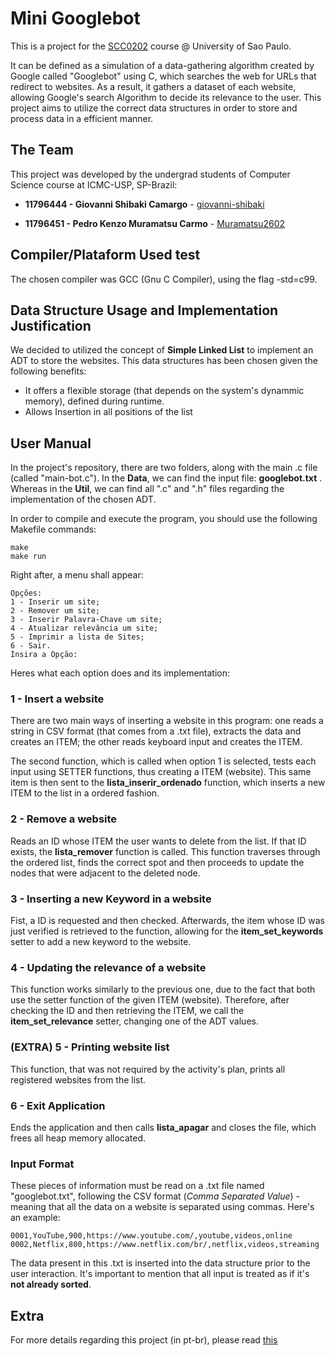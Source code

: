# Mini Googlebot
This is a project for the [SCC0202](https://uspdigital.usp.br/jupiterweb/obterDisciplina?sgldis=SCC0202&codcur=55041&codhab=0) course @ University of Sao Paulo.

It can be defined as a simulation of a data-gathering algorithm created by Google called "Googlebot" using C, which searches the web for URLs that redirect to websites. As a result, it gathers a dataset of each website, allowing Google's search Algorithm to decide its relevance to the user. This project aims to utilize the correct data structures in order to store and process data in a efficient manner.

## The Team
This project was developed by the undergrad students of Computer Science course at ICMC-USP, SP-Brazil:

* **11796444 - Giovanni Shibaki Camargo** - [giovanni-shibaki](https://github.com/giovanni-shibaki)

* **11796451 - Pedro Kenzo Muramatsu Carmo** - [Muramatsu2602](https://github.com/Muramatsu2602)

## Compiler/Plataform Used test 
The chosen compiler was GCC (Gnu C Compiler), using the flag -std=c99.

## Data Structure Usage and Implementation Justification
We decided to utilized the concept of **Simple Linked List** to implement an ADT to store the websites. This data structures has been chosen given the following benefits:

 * It offers a flexible storage (that depends on the system's dynammic memory), defined during runtime.
 * Allows Insertion in all positions of the list

## User Manual
In the project's repository, there are two folders, along with the main .c file (called "main-bot.c"). In the **Data**, we can find the input file: **googlebot.txt** . Whereas in the **Util**, we can find all ".c" and ".h" files regarding the implementation of the chosen ADT.

In order to compile and execute the program, you should use the following Makefile commands:
```
make
make run
```

Right after, a menu shall appear:
```
Opções:
1 - Inserir um site;
2 - Remover um site;
3 - Inserir Palavra-Chave um site;
4 - Atualizar relevância um site;
5 - Imprimir a lista de Sites;
6 - Sair.
Insira a Opção: 
```
Heres what each option does and its implementation:

### 1 - Insert a website
There are two main ways of inserting a website in this program: one reads a string in CSV format (that comes from a .txt file), extracts the data and creates an ITEM; the other reads keyboard input and creates the ITEM.

The second function, which is called when option 1 is selected, tests each input using SETTER functions, thus creating a ITEM (website). This same item is then sent to the **lista_inserir_ordenado** function, which inserts a new ITEM to the list in a ordered fashion.



### 2 - Remove a website
Reads an ID whose ITEM the user wants to delete from the list. If that ID exists, the **lista_remover** function is called. This function traverses through the ordered list, finds the correct spot and then proceeds to update the nodes that were adjacent to the deleted node.

### 3 - Inserting a new Keyword in a website
Fist, a ID is requested and then checked. Afterwards, the item whose ID was just verified is retrieved to the function, allowing for the **item_set_keywords** setter to add a new keyword to the website.

### 4 - Updating the relevance of a website
This function works similarly to the previous one, due to the fact that both use the setter function of the given ITEM (website). Therefore, after checking the ID and then retrieving the ITEM, we call the **item_set_relevance** setter, changing one of the ADT values.

### (EXTRA) 5 - Printing website list
This function, that was not required by the activity's plan, prints all registered websites from the list.

### 6 - Exit Application
Ends the application and then calls **lista_apagar** and closes the file, which frees all heap memory allocated.

### Input Format
These pieces of information must be read on a .txt file named "googlebot.txt", following the CSV format (*Comma Separated Value*) - meaning that all the data on a website is separated using commas. Here's an example:
```
0001,YouTube,900,https://www.youtube.com/,youtube,videos,online
0002,Netflix,800,https://www.netflix.com/br/,netflix,videos,streaming
```
The data present in this .txt is inserted into the data structure prior to the user interaction. It's important to mention that all input is treated as if it's **not already sorted**.

## Extra
For more details regarding this project (in pt-br), please read [this](https://ae4.tidia-ae.usp.br/access/content/group/a1128994-3797-49cb-8f1f-08ecfe0ced63/Projeto%20-%20parte%20I.pdf)
